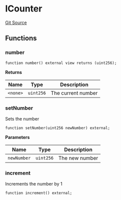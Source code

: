 # ICounter
[Git Source](https://github.com/Uniswap/foundry-template/blob/6ed2d53f10b4739f84426a12bef01482d7a2e669/src/interface/ICounter.sol)


## Functions
### number


```solidity
function number() external view returns (uint256);
```
**Returns**

|Name|Type|Description|
|----|----|-----------|
|`<none>`|`uint256`|The current number|


### setNumber

Sets the number


```solidity
function setNumber(uint256 newNumber) external;
```
**Parameters**

|Name|Type|Description|
|----|----|-----------|
|`newNumber`|`uint256`|The new number|


### increment

Increments the number by 1


```solidity
function increment() external;
```

